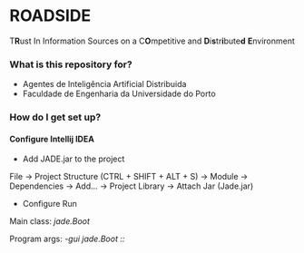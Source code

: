 # ROADSIDE #

T**R**ust In Information Sources on a C**O**mpetitive and **D**i**s**tr**i**bute**d** **E**nvironment



### What is this repository for? ###

* Agentes de Inteligência Artificial Distribuida
* Faculdade de Engenharia da Universidade do Porto


### How do I get set up? ###

#### Configure Intellij IDEA ####

- Add JADE.jar to the project

File → Project Structure (CTRL + SHIFT + ALT + S) → Module → Dependencies → Add... → Project Library → Attach Jar (Jade.jar)

- Configure Run

Main class: *jade.Boot*

Program args: *-gui  jade.Boot <agent nickname>:<package name>:<agent class name>*
